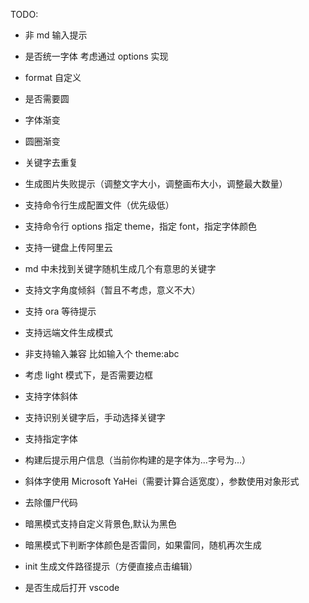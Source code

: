 TODO:

- 非 md 输入提示
- 是否统一字体 考虑通过 options 实现
- format 自定义
- 是否需要圆
- 字体渐变
- 圆圈渐变
- 关键字去重复
- 生成图片失败提示（调整文字大小，调整画布大小，调整最大数量）
- 支持命令行生成配置文件（优先级低）
- 支持命令行 options 指定 theme，指定 font，指定字体颜色
- 支持一键盘上传阿里云
- md 中未找到关键字随机生成几个有意思的关键字
- 支持文字角度倾斜（暂且不考虑，意义不大）
- 支持 ora 等待提示
- 支持远端文件生成模式
- 非支持输入兼容 比如输入个 theme:abc
- 考虑 light 模式下，是否需要边框
- 支持字体斜体
- 支持识别关键字后，手动选择关键字
- 支持指定字体
- 构建后提示用户信息（当前你构建的是字体为...字号为...）
- 斜体字使用 Microsoft YaHei（需要计算合适宽度），参数使用对象形式
- 去除僵尸代码

- 暗黑模式支持自定义背景色,默认为黑色
- 暗黑模式下判断字体颜色是否雷同，如果雷同，随机再次生成
- init 生成文件路径提示（方便直接点击编辑）
- 是否生成后打开 vscode
